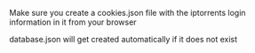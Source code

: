 Make sure you create a cookies.json file with the iptorrents login information in it from your browser

database.json will get created automatically if it does not exist
